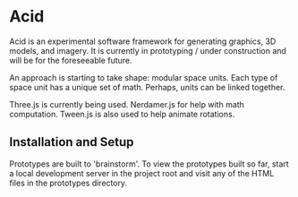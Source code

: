 # Acid
Acid is an experimental software framework for generating graphics, 3D models, and imagery. It is currently in prototyping / under construction and will be for the foreseeable future.

An approach is starting to take shape: modular space units. Each type of space unit has a unique set of math. Perhaps, units can be linked together.

Three.js is currently being used. Nerdamer.js for help with math computation. Tween.js is also used to help animate rotations.

## Installation and Setup 

Prototypes are built to 'brainstorm'. To view the prototypes built so far, start a local development server in the project root and visit any of the HTML files in the prototypes directory.
